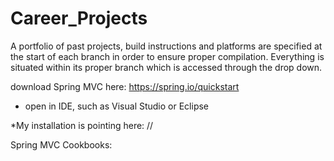 # Career_Projects
A portfolio of past projects, build instructions and platforms are specified at the start of each branch in order to ensure proper compilation.  Everything is situated within its proper branch which is accessed through the drop down.   

download Spring MVC here: https://spring.io/quickstart

* open in IDE, such as Visual Studio or Eclipse

*My installation is pointing here: //

Spring MVC Cookbooks:



